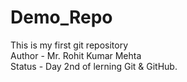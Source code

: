 # Demo_Repo
This is my first git repository
<br>
Author - Mr. Rohit Kumar Mehta
<br>
Status - Day 2nd of lerning Git & GitHub.
